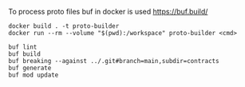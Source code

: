 To process proto files buf in docker is used https://buf.build/

```shell
docker build . -t proto-builder
docker run --rm --volume "$(pwd):/workspace" proto-builder <cmd>

buf lint
buf build
buf breaking --against ../.git#branch=main,subdir=contracts
buf generate
buf mod update
```
